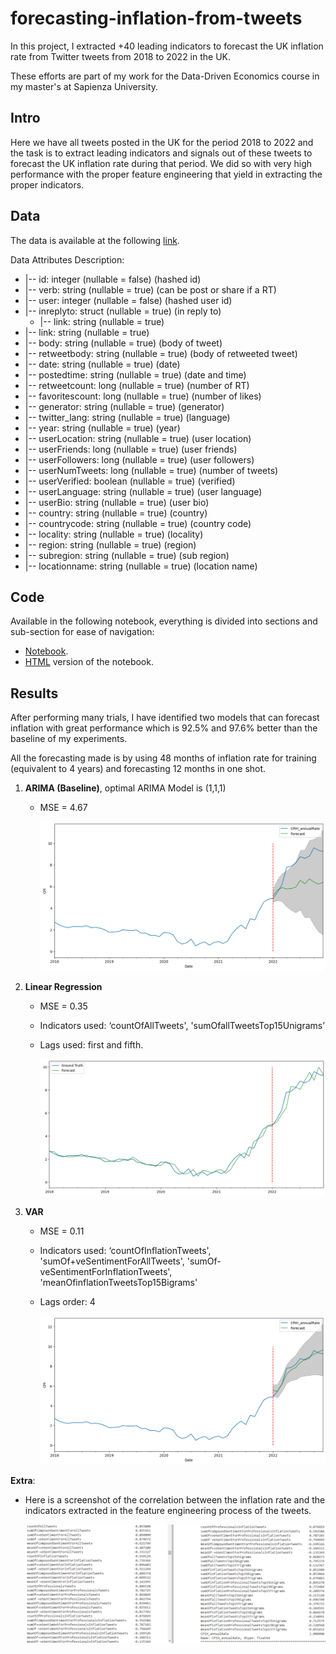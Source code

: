 # forecasting-inflation-from-tweets
In this project, I extracted +40 leading indicators to forecast the UK inflation rate from Twitter tweets from 2018 to 2022 in the UK.

These efforts are part of my work for the Data-Driven Economics course in my master's at Sapienza University.
## Intro
Here we have all tweets posted in the UK for the period 2018 to 2022 and the task is to extract leading indicators and signals out of these tweets to forecast the UK inflation rate during that period. We did so with very high performance with the proper feature engineering that yield in extracting the proper indicators.
## Data
The data is available at the following [link](https://drive.google.com/file/d/1uDACTehGNzQUAsBmLQeAxYf1le1ONPbK/view?usp=sharing).

Data Attributes Description:
* |-- id: integer (nullable = false) (hashed id)
* |-- verb: string (nullable = true) (can be post or share if a RT)
* |-- user: integer (nullable = false) (hashed user id)
* |-- inreplyto: struct (nullable = true) (in reply to)
    * |-- link: string (nullable = true)
* |-- link: string (nullable = true)
* |-- body: string (nullable = true) (body of tweet)
* |-- retweetbody: string (nullable = true) (body of retweeted tweet)
* |-- date: string (nullable = true) (date)
* |-- postedtime: string (nullable = true) (date and time)
* |-- retweetcount: long (nullable = true) (number of RT)
* |-- favoritescount: long (nullable = true) (number of likes)
* |-- generator: string (nullable = true) (generator)
* |-- twitter_lang: string (nullable = true) (language)
* |-- year: string (nullable = true) (year)
* |-- userLocation: string (nullable = true) (user location)
* |-- userFriends: long (nullable = true) (user friends)
* |-- userFollowers: long (nullable = true) (user followers)
* |-- userNumTweets: long (nullable = true) (number of tweets)
* |-- userVerified: boolean (nullable = true) (verified)
* |-- userLanguage: string (nullable = true) (user language)
* |-- userBio: string (nullable = true) (user bio)
* |-- country: string (nullable = true) (country)
* |-- countrycode: string (nullable = true) (country code)
* |-- locality: string (nullable = true) (locality)
* |-- region: string (nullable = true) (region)
* |-- subregion: string (nullable = true) (sub region)
* |-- locationname: string (nullable = true) (location name)
## Code
Available in the following notebook, everything is divided into sections and sub-section for ease of navigation:
* [Notebook](https://github.com/ahmedxomar101/forecasting-inflation-from-tweets/blob/master/DDE%20Course%20-%20Forecasting%20Inflation%20from%20Tweets%20-%20Ahmed.ipynb).
* [HTML](https://github.com/ahmedxomar101/forecasting-inflation-from-tweets/blob/master/DDE%20Course%20-%20Forecasting%20Inflation%20from%20Tweets%20-%20Ahmed.html) version of the notebook.
## Results
After performing many trials, I have identified two models that can forecast inflation with great performance which is 92.5% and 97.6% better than the baseline of my experiments. 

All the forecasting made is by using 48 months of inflation rate for training (equivalent to 4 years) and forecasting 12 months in one shot.
1. **ARIMA (Baseline)**, optimal ARIMA Model is (1,1,1)
    * MSE = 4.67
    
      ![image](https://github.com/ahmedxomar101/forecasting-inflation-from-tweets/blob/master/assets/ARIMA_base.png)
2. **Linear Regression**
    * MSE = 0.35
    * Indicators used: ‘countOfAllTweets', 'sumOfallTweetsTop15Unigrams’
    * Lags used: first and fifth.

      ![image](https://github.com/ahmedxomar101/forecasting-inflation-from-tweets/blob/master/assets/LinearRegression_2lags_2sginals.png)
3. **VAR**
    * MSE = 0.11
    * Indicators used: ‘countOfInflationTweets', 'sumOf+veSentimentForAllTweets', 'sumOf-veSentimentForInflationTweets', 'meanOfinflationTweetsTop15Bigrams'
    * Lags order: 4
    
      ![image](https://github.com/ahmedxomar101/forecasting-inflation-from-tweets/blob/master/assets/VAR_4lags_4signals.png)

**Extra**: 

  * Here is a screenshot of the correlation between the inflation rate and the indicators extracted in the feature engineering process of the tweets.

    ![image](https://github.com/ahmedxomar101/forecasting-inflation-from-tweets/blob/master/assets/correlation_betInflRate_andIndicators.png)
